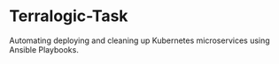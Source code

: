 # Terralogic-Task
Automating deploying and cleaning up Kubernetes microservices using Ansible Playbooks.
